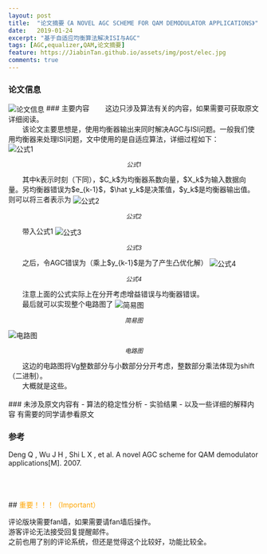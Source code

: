 ```yaml
---
layout: post
title:  "论文摘要《A NOVEL AGC SCHEME FOR QAM DEMODULATOR APPLICATIONS》"
date:   2019-01-24
excerpt: "基于自适应均衡算法解决ISI与AGC"
tags: [AGC,equalizer,QAM,论文摘要]
feature: https://JiabinTan.github.io/assets/img/post/elec.jpg
comments: true
---
```


### 论文信息
<img src='https://JiabinTan.github.io/assets/img/post/201901251.png' alt='论文信息' align='center' title='论文信息'/>
### 主要内容
&emsp;&emsp;这边只涉及算法有关的内容，如果需要可获取原文详细阅读。<br/>
&emsp;&emsp;该论文主要思想是，使用均衡器输出来同时解决AGC与ISI问题。一般我们使用均衡器来处理ISI问题，文中使用的是自适应算法，详细过程如下：<br>
<img src='https://JiabinTan.github.io/assets/img/post/201901252.png' alt='公式1' align='center' title='公式1'/>
<p align='center' style='font-style:italic;font-size:12px'>公式1</p>
&emsp;&emsp;其中k表示时刻（下同），$C_k$为均衡器系数向量，$X_k$为输入数据向量。另均衡器错误为$e_{k-1}$，$\hat y_k$是决策值，$y_k$是均衡器输出值。则可以将三者表示为
<img src='https://JiabinTan.github.io/assets/img/post/201901253.png' alt='公式2' align='center' title='公式2'/>
<p align='center' style='font-style:italic;font-size:12px'>公式2</p>
&emsp;&emsp;带入公式1
<img src='https://JiabinTan.github.io/assets/img/post/201901254.png' alt='公式3' align='center' title='公式3'/>
<p align='center' style='font-style:italic;font-size:12px'>公式3</p>
&emsp;&emsp;之后，令AGC错误为（乘上$y_{k-1}$是为了产生凸优化解）
<img src='https://JiabinTan.github.io/assets/img/post/201901255.png' alt='公式4' align='center' title='公式4'/>
<p align='center' style='font-style:italic;font-size:12px'>公式4</p>
&emsp;&emsp;注意上面的公式实际上在分开考虑增益错误与均衡器错误。<br/>
&emsp;&emsp;最后就可以实现整个电路图了
<img src='https://JiabinTan.github.io/assets/img/post/201901257.png' alt='简易图' align='center' title='简易图'/>
<p align='center' style='font-style:italic;font-size:12px'>简易图</p>
<img src='https://JiabinTan.github.io/assets/img/post/201901256.png' alt='电路图' align='center' title='电路图'/>
<p align='center' style='font-style:italic;font-size:12px'>电路图</p>
&emsp;&emsp;这边的电路图将Vg整数部分与小数部分分开考虑，整数部分乘法体现为shift（二进制）。<br/>
&emsp;&emsp;大概就是这些。<br/>
<br/>
### 未涉及原文内容有
- 算法的稳定性分析
- 实验结果
- 以及一些详细的解释内容
有需要的同学请参看原文

### 参考
Deng Q , Wu J H , Shi L X , et al. A novel AGC scheme for QAM demodulator applications[M]. 2007.


<br/>
<br/>
<br/>
## <label style="color:orange">重要！！！（Important）</label>

评论版块需要fan墙，如果需要请fan墙后操作。<br/>
游客评论无法接受回复提醒邮件。<br/>
之前也用了别的评论系统，但还是觉得这个比较好，功能比较全。<br/>
